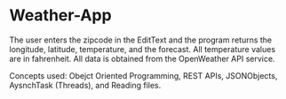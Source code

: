 # Weather-App

The user enters the zipcode in the EditText and the program returns the longitude, latitude, temperature, and the forecast. All temperature values are in fahrenheit. All data is obtained from the OpenWeather API service.

Concepts used: Obejct Oriented Programming, REST APIs, JSONObjects, AysnchTask (Threads), and Reading files.
